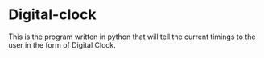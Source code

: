 # Digital-clock
This is the program written in python that will tell the current timings to the user in the form of Digital Clock.
